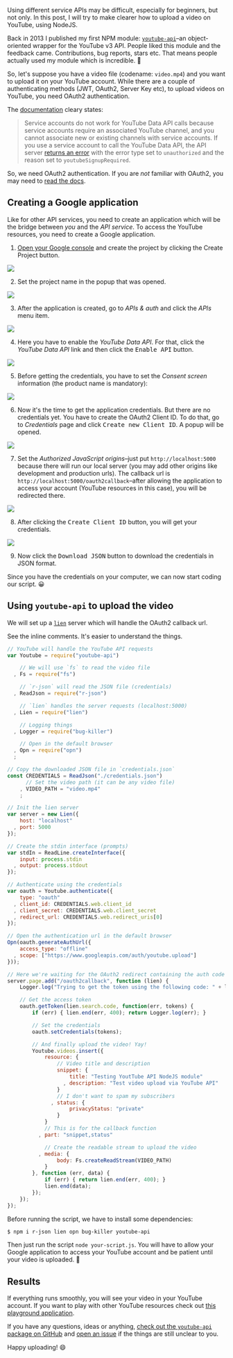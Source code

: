 Using different service APIs may be difficult, especially for beginners, but not only. In this post, I will try to make clearer how to upload a video on YouTube, using NodeJS.

Back in 2013 I published my first NPM module: [`youtube-api`](https://github.com/IonicaBizau/youtube-api)–an object-oriented wrapper for the YouTube v3 API. People liked this module and the feedback came. Contributions, bug reports, stars etc. That means people actually used my module which is incredible. :dizzy:

So, let's suppose you have a video file (codename: `video.mp4`) and you want to upload it on your YouTube account. While there are a couple of authenticating methods (JWT, OAuth2, Server Key etc), to upload videos on YouTube, you need OAuth2 authentication.

The [documentation](https://developers.google.com/youtube/v3/guides/moving_to_oauth#service_accounts) cleary states:

> Service accounts do not work for YouTube Data API calls because service accounts require an associated YouTube channel, and you cannot associate new or existing channels with service accounts. If you use a service account to call the YouTube Data API, the API server [returns an error](https://developers.google.com/youtube/v3/docs/errors#youtube.api.RequestContextError-unauthorized-youtubeSignupRequired) with the error type set to `unauthorized` and the reason set to `youtubeSignupRequired`.

So, we need OAuth2 authentication. If you are *not* familiar with OAuth2, you may need to [read the docs](https://developers.google.com/identity/protocols/OAuth2).

## Creating a Google application

Like for other API services, you need to create an application which will be the bridge between *you* and the *API service*. To access the YouTube resources, you need to create a Google application.

 1. [Open your Google console](https://console.developers.google.com/project) and create the project by clicking the <btn>Create Project</kbd> button.

   ![](http://i.imgur.com/fq1MKr1.png)

 2. Set the project name in the popup that was opened.

   ![](http://i.imgur.com/AU3QU2j.png)

 3. After the application is created, go to *APIs & auth* and click the *APIs* menu item.

   ![](http://i.imgur.com/EyviJbV.png)

 4. Here you have to enable the *YouTube Data API*. For that, click the *YouTube Data API* link and then click the <kbd>Enable API</kbd> button.

   ![](http://i.imgur.com/jNBz7qr.png)

 5. Before getting the credentials, you have to set the *Consent screen* information (the product name is mandatory):

   ![](http://i.imgur.com/4iG7TJT.png)

 6. Now it's the time to get the application credentials. But there are no credentials yet. You have to create the OAuth2 Client ID. To do that, go to *Credentials* page and click <kbd>Create new Client ID</kbd>. A popup will be opened.

   ![](http://i.imgur.com/1BYE168.png)

 7. Set the *Authorized JavaScript origins*–just put `http://localhost:5000` because there will run our local server (you may add other origins like development and production urls). The callback url is `http://localhost:5000/oauth2callback`–after allowing the application to access your account (YouTube resources in this case), you will be redirected there.

   ![](http://i.imgur.com/Wc9bPtw.png)

 8. After clicking the <kbd>Create Client ID</kbd> button, you will get your credentials.

   ![](http://i.imgur.com/3clxASP.png)

 9. Now click the <kbd>Download JSON</kbd> button to download the credentials in JSON format.

Since you have the credentials on your computer, we can now start coding our script. :grinning:

## Using `youtube-api` to upload the video

We will set up a [`lien`](https://github.com/LienJS/Lien) server which will handle the OAuth2 callback url.

See the inline comments. It's easier to understand the things.

```js
// YouTube will handle the YouTube API requests
var Youtube = require("youtube-api")

    // We will use `fs` to read the video file
  , Fs = require("fs")

    // `r-json` will read the JSON file (credentials)
  , ReadJson = require("r-json")

    // `lien` handles the server requests (localhost:5000)
  , Lien = require("lien")

    // Logging things
  , Logger = require("bug-killer")

    // Open in the default browser
  , Opn = require("opn")
  ;

// Copy the downloaded JSON file in `credentials.json`
const CREDENTIALS = ReadJson("./credentials.json")
      // Set the video path (it can be any video file)
    , VIDEO_PATH = "video.mp4"
    ;

// Init the lien server
var server = new Lien({
    host: "localhost"
  , port: 5000
});

// Create the stdin interface (prompts)
var stdIn = ReadLine.createInterface({
    input: process.stdin
  , output: process.stdout
});

// Authenticate using the credentials
var oauth = Youtube.authenticate({
    type: "oauth"
  , client_id: CREDENTIALS.web.client_id
  , client_secret: CREDENTIALS.web.client_secret
  , redirect_url: CREDENTIALS.web.redirect_uris[0]
});

// Open the authentication url in the default browser
Opn(oauth.generateAuthUrl({
    access_type: "offline"
  , scope: ["https://www.googleapis.com/auth/youtube.upload"]
}));

// Here we're waiting for the OAuth2 redirect containing the auth code
server.page.add("/oauth2callback", function (lien) {
    Logger.log("Trying to get the token using the following code: " + lien.search.code);

    // Get the access token
    oauth.getToken(lien.search.code, function(err, tokens) {
        if (err) { lien.end(err, 400); return Logger.log(err); }

        // Set the credentials
        oauth.setCredentials(tokens);

        // And finally upload the video! Yay!
        Youtube.videos.insert({
            resource: {
                // Video title and description
                snippet: {
                    title: "Testing YoutTube API NodeJS module"
                  , description: "Test video upload via YouTube API"
                }
                // I don't want to spam my subscribers
              , status: {
                    privacyStatus: "private"
                }
            }
            // This is for the callback function
          , part: "snippet,status"

            // Create the readable stream to upload the video
          , media: {
                body: Fs.createReadStream(VIDEO_PATH)
            }
        }, function (err, data) {
            if (err) { return lien.end(err, 400); }
            lien.end(data);
        });
    });
});
```

Before running the script, we have to install some dependencies:


```sh
$ npm i r-json lien opn bug-killer youtube-api
```

Then just run the script `node your-script.js`. You will have to allow your Google application to access your YouTube account and be patient until your video is uploaded. :tada:

## Results

If everything runs smoothly, you will see your video in your YouTube account. If you want to play with other YouTube resources check out [this playground application](https://github.com/IonicaBizau/test-youtube-api).

If you have any questions, ideas or anything, [check out the `youtube-api` package on GitHub](https://github.com/IonicaBizau/youtube-api) and [open an issue](https://github.com/IonicaBizau/youtube-api) if the things are still unclear to you.

Happy uploading! :smile:
